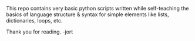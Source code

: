 This repo contains very basic python scripts written while self-teaching the basics of language structure & syntax for simple elements like lists, dictionaries, loops, etc.

Thank you for reading.
-jort